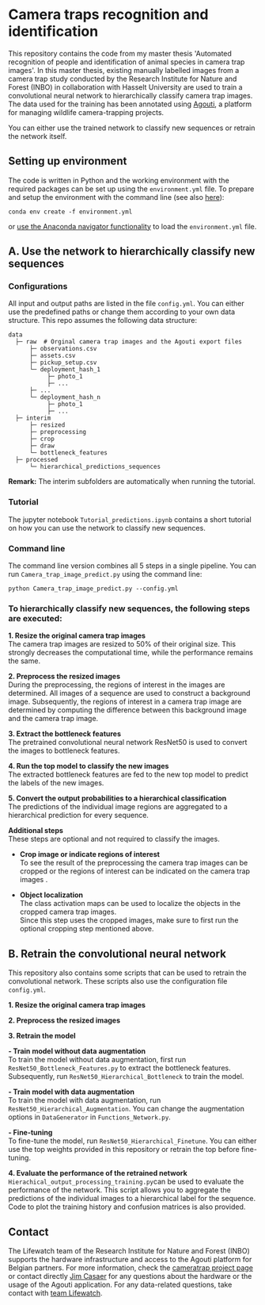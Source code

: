 # Camera traps recognition and identification

This repository contains the code from my master thesis 'Automated recognition of people and identification of animal species in camera trap images'. In this master thesis, existing manually labelled images from a camera trap study conducted by the Research Institute for Nature and Forest (INBO) in collaboration with Hasselt University are used to train a convolutional neural network to hierarchically classify camera trap images. The data used for the training has been annotated using [Agouti](https://www.agouti.eu/), a platform for managing wildlife camera-trapping projects.

You can either use the trained network to classify new sequences or retrain the network itself.

## Setting up environment

The code is written in Python and the working environment with the required packages can be set up using the `environment.yml` file. To prepare and setup the environment with the command line (see also [here](https://conda.io/docs/user-guide/tasks/manage-environments.html#creating-an-environment-from-an-environment-yml-file)):

```
conda env create -f environment.yml
```
or [use the Anaconda navigator functionality](https://docs.anaconda.com/anaconda/navigator/tutorials/manage-environments#importing-an-environment) to load the `environment.yml` file.

## A. Use the network to hierarchically classify new sequences

### Configurations

All input and output paths are listed in the file `config.yml`. You can either use the predefined paths or change them according to your own data structure. This repo assumes the following data structure:

```
data 
  ├─ raw  # Orginal camera trap images and the Agouti export files
      ├─ observations.csv
      ├─ assets.csv
      ├─ pickup_setup.csv
      └─ deployment_hash_1
           ├─ photo_1
           ├─ ...
      ├─ ...
      └─ deployment_hash_n
           ├─ photo_1
           ├─ ...
  ├─ interim
      ├─ resized
      ├─ preprocessing
      ├─ crop
      ├─ draw
      └─ bottleneck_features
  ├─ processed
      └─ hierarchical_predictions_sequences
```
__Remark:__ The interim subfolders are automatically when running the tutorial.

### Tutorial

The jupyter notebook `Tutorial_predictions.ipynb` contains a short tutorial on how you can use the network to classify new sequences.

### Command line

The command line version combines all 5 steps in a single pipeline. You can run `Camera_trap_image_predict.py` using the command line:

```
python Camera_trap_image_predict.py --config.yml
```

### To hierarchically classify new sequences, the following steps are executed:

**1. Resize the original camera trap images** <br>
The camera trap images are resized to 50% of their original size. This strongly decreases the computational time, while the performance remains the same.

**2. Preprocess the resized images** <br>
During the preprocessing, the regions of interest in the images are determined. All images of a sequence are used to construct a background image. Subsequently, the regions of interest in a camera trap image are determined by computing the difference between this background image and the camera trap image.

**3. Extract the bottleneck features** <br>
The pretrained convolutional neural network ResNet50 is used to convert the images to bottleneck features.

**4. Run the top model to classify the new images** <br>
The extracted bottleneck features are fed to the new top model to predict the labels of the new images.

**5. Convert the output probabilities to a hierarchical classification** <br>
The predictions of the individual image regions are aggregated to a hierarchical prediction for every sequence.

**Additional steps** <br>
These steps are optional and not required to classify the images.

- **Crop image or indicate regions of interest** <br>
To see the result of the preprocessing the camera trap images can be cropped or the regions of interest can be indicated on the camera trap images .

- **Object localization** <br>
The class activation maps can be used to localize the objects in the cropped camera trap images. <br>
Since this step uses the cropped images, make sure to first run the optional cropping step mentioned above.

## B. Retrain the convolutional neural network
This repository also contains some scripts that can be used to retrain the convolutional network. These scripts also use the configuration file `config.yml`.

**1. Resize the original camera trap images** <br>

**2. Preprocess the resized images** <br>

**3. Retrain the model** <br>

**- Train model without data augmentation** <br>
To train the model without data augmentation, first run `ResNet50_Bottleneck_Features.py` to extract the bottleneck features. Subsequently, run `ResNet50_Hierarchical_Bottleneck` to train the model.

**- Train model with data augmentation** <br>
To train the model with data augmentation, run `ResNet50_Hierarchical_Augmentation`. You can change the augmentation options in   `DataGenerator` in `Functions_Network.py`.

**- Fine-tuning** <br>
To fine-tune the model, run `ResNet50_Hierarchical_Finetune`. You can either use the top weights provided in this repository or retrain the top before fine-tuning.

**4. Evaluate the performance of the retrained network** <br>
`Hierachical_output_processing_training.py`can be used to evaluate the performance of the network. This script allows you to aggregate the predictions of the individual images to a hierarchical label for the sequence. Code to plot the training history and confusion matrices is also provided.

## Contact

The Lifewatch team of the Research Institute for Nature and Forest (INBO) supports the hardware infrastructure and access to the Agouti platform for Belgian partners. For more information, check the [cameratrap project page](http://cameratraps.inbo.be/) or contact directly [Jim Casaer](mailto:jim.casaer@inbo.be) for any questions about the hardware or the usage of the Agouti application. For any data-related questions, take contact with [team Lifewatch](mailto:team_lifewatch@inbo.be).
